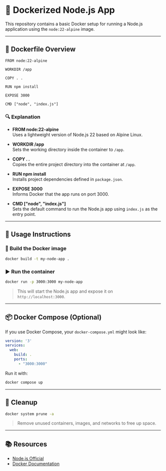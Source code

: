 # 🚀 Dockerized Node.js App

This repository contains a basic Docker setup for running a Node.js application using the `node:22-alpine` image.

---

## 📄 Dockerfile Overview

```
FROM node:22-alpine

WORKDIR /app

COPY . .

RUN npm install

EXPOSE 3000

CMD ["node", "index.js"]
```

### 🔍 Explanation

- **FROM node:22-alpine**  
  Uses a lightweight version of Node.js 22 based on Alpine Linux.

- **WORKDIR /app**  
  Sets the working directory inside the container to `/app`.

- **COPY . .**  
  Copies the entire project directory into the container at `/app`.

- **RUN npm install**  
  Installs project dependencies defined in `package.json`.

- **EXPOSE 3000**  
  Informs Docker that the app runs on port 3000.

- **CMD ["node", "index.js"]**  
  Sets the default command to run the Node.js app using `index.js` as the entry point.

---

## 🚀 Usage Instructions

### 🔧 Build the Docker image

```bash
docker build -t my-node-app .
```

### ▶️ Run the container

```bash
docker run -p 3000:3000 my-node-app
```

> This will start the Node.js app and expose it on `http://localhost:3000`.

---

## 📦 Docker Compose (Optional)

If you use Docker Compose, your `docker-compose.yml` might look like:

```yaml
version: '3'
services:
  web:
    build: .
    ports:
      - "3000:3000"
```

Run it with:

```bash
docker compose up
```

---

## 🧼 Cleanup

```bash
docker system prune -a
```
> Remove unused containers, images, and networks to free up space.

---

## 📚 Resources

- [Node.js Official](https://nodejs.org)
- [Docker Documentation](https://docs.docker.com/)